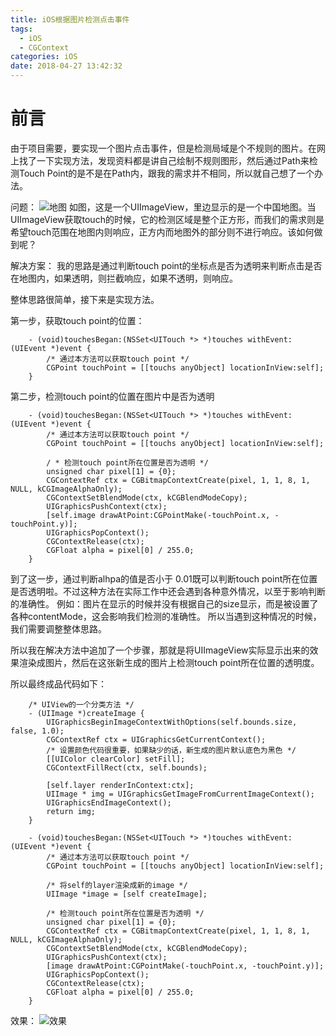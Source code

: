 ```yaml
---
title: iOS根据图片检测点击事件
tags:
  - iOS
  - CGContext
categories: iOS
date: 2018-04-27 13:42:32
---
```


前言
===
由于项目需要，要实现一个图片点击事件，但是检测局域是个不规则的图片。在网上找了一下实现方法，发现资料都是讲自己绘制不规则图形，然后通过Path来检测Touch Point的是不是在Path内，跟我的需求并不相同，所以就自己想了一个办法。
<!-- more -->
问题：
![地图](map.png)
如图，这是一个UIImageView，里边显示的是一个中国地图。当UIImageView获取touch的时候，它的检测区域是整个正方形，而我们的需求则是希望touch范围在地图内则响应，正方内而地图外的部分则不进行响应。该如何做到呢？

解决方案：
我的思路是通过判断touch point的坐标点是否为透明来判断点击是否在地图内，如果透明，则拦截响应，如果不透明，则响应。

整体思路很简单，接下来是实现方法。

第一步，获取touch point的位置：
````objc
	- (void)touchesBegan:(NSSet<UITouch *> *)touches withEvent:(UIEvent *)event {
	    /* 通过本方法可以获取touch point */
	    CGPoint touchPoint = [[touchs anyObject] locationInView:self]; 
	}
````

第二步，检测touch point的位置在图片中是否为透明
````objc
	- (void)touchesBegan:(NSSet<UITouch *> *)touches withEvent:(UIEvent *)event {
	    /* 通过本方法可以获取touch point */
	    CGPoint touchPoint = [[touchs anyObject] locationInView:self];

	    / * 检测touch point所在位置是否为透明 */
	    unsigned char pixel[1] = {0};
	    CGContextRef ctx = CGBitmapContextCreate(pixel, 1, 1, 8, 1, NULL, kCGImageAlphaOnly);
	    CGContextSetBlendMode(ctx, kCGBlendModeCopy);
	    UIGraphicsPushContext(ctx);
	    [self.image drawAtPoint:CGPointMake(-touchPoint.x, -touchPoint.y)];
	    UIGraphicsPopContext();
	    CGContextRelease(ctx);
	    CGFloat alpha = pixel[0] / 255.0;
	}
````
到了这一步，通过判断alhpa的值是否小于 0.01既可以判断touch point所在位置是否透明啦。不过这种方法在实际工作中还会遇到各种意外情况，以至于影响判断的准确性。
例如：图片在显示的时候并没有根据自己的size显示，而是被设置了各种contentMode，这会影响我们检测的准确性。
所以当遇到这种情况的时候，我们需要调整整体思路。

所以我在解决方法中追加了一个步骤，那就是将UIImageView实际显示出来的效果渲染成图片，然后在这张新生成的图片上检测touch point所在位置的透明度。

所以最终成品代码如下：
````objc
	/* UIView的一个分类方法 */
	- (UIImage *)createImage {
        UIGraphicsBeginImageContextWithOptions(self.bounds.size, false, 1.0);
        CGContextRef ctx = UIGraphicsGetCurrentContext();
        /* 设置颜色代码很重要，如果缺少的话，新生成的图片默认底色为黑色 */
        [[UIColor clearColor] setFill];
        CGContextFillRect(ctx, self.bounds);
        
        [self.layer renderInContext:ctx];
        UIImage * img = UIGraphicsGetImageFromCurrentImageContext();
        UIGraphicsEndImageContext();
        return img;
	}
````

````objc
	- (void)touchesBegan:(NSSet<UITouch *> *)touches withEvent:(UIEvent *)event {
	    /* 通过本方法可以获取touch point */
	    CGPoint touchPoint = [[touchs anyObject] locationInView:self];

	    /* 将self的layer渲染成新的image */
	    UIImage *image = [self createImage];

	    /* 检测touch point所在位置是否为透明 */
	    unsigned char pixel[1] = {0};
	    CGContextRef ctx = CGBitmapContextCreate(pixel, 1, 1, 8, 1, NULL, kCGImageAlphaOnly);
	    CGContextSetBlendMode(ctx, kCGBlendModeCopy);
	    UIGraphicsPushContext(ctx);
	    [image drawAtPoint:CGPointMake(-touchPoint.x, -touchPoint.y)];
	    UIGraphicsPopContext();
	    CGContextRelease(ctx);
	    CGFloat alpha = pixel[0] / 255.0;
	}
````

效果：
![效果](animation.gif)